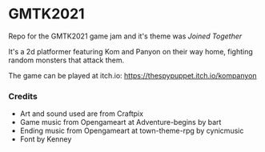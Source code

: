 # GMTK2021
Repo for the GMTK2021 game jam and it's theme was _*Joined Together*_

It's a 2d platformer featuring Kom and Panyon on their way home, fighting random monsters that attack them.
 
The game can be played at itch.io: https://thespypuppet.itch.io/kompanyon

### Credits
- Art and sound used are from Craftpix
- Game music from Opengameart at Adventure-begins by bart
- Ending music from Opengameart at town-theme-rpg by cynicmusic
- Font by Kenney



